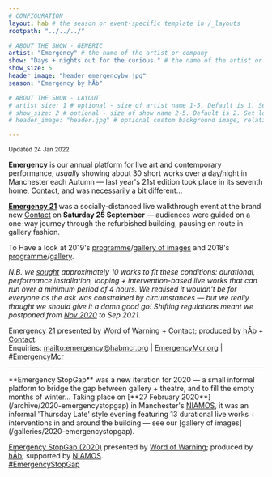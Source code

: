 ```yaml
---
# CONFIGURATION
layout: hab # the season or event-specific template in /_layouts
rootpath: "../../../"

# ABOUT THE SHOW - GENERIC
artist: "Emergency" # the name of the artist or company
show: "Days + nights out for the curious." # the name of the artist or company
show_size: 5
header_image: "header_emergencybw.jpg"   
season: "Emergency by hÅb" 

# ABOUT THE SHOW - LAYOUT
# artist_size: 1 # optional - size of artist name 1-5. Default is 1. Set longer names to lower values
# show_size: 2 # optional - size of show name 2-5. Default is 2. Set longer names to lower values
# header_image: "header.jpg" # optional custom background image, relative to current page

---
```

<small>Updated 24 Jan 2022</small>        
        
**Emergency** is our annual platform for live art and contemporary performance, *usually* showing about 30 short works over a day/night in Manchester each Autumn — last year's 21st edition took place in its seventh home, <a href="http://contactmcr.com" target="_blank">Contact</a>, and was necessarily a bit different…        
        
**[Emergency 21](/archive/2021-emergency)** was a socially-distanced live walkthrough event at the brand new <a href="http://contactmcr.com" target="_blank">Contact</a> on **Saturday 25 September** — audiences were guided on a one-way journey through the refurbished building, pausing en route in gallery fashion.        
        
To Have a look at 2019's [programme](/archive/2019-emergency)/[gallery of images](/galleries/2019-emergency) and 2018's [programme](/archive/2018-emergency)/[gallery](/galleries/2018-emergency).         
        
*N.B. we <a href="http://emergencymcr.posthaven.com" target="_blank">sought</a> approximately 10 works to fit these conditions: durational, performance installation, looping + intervention-based live works that can run over a minimum period of 4 hours. We realised it wouldn't be for everyone as the ask was constrained by circumstances — but we really thought we should give it a damn good go! Shifting regulations meant we postponed from [Nov 2020](/archive/2020-emergency) to Sep 2021*.       
        
[Emergency 21](/archive/2021-emergency) presented by [Word of Warning](/) + <a href="http://contactmcr.com" target="_blank">Contact</a>; produced by [hÅb](/hab) + <a href="http://contactmcr.com" target="_blank">Contact</a>.         
Enquiries: <mailto:emergency@habmcr.org> | <a href="http://emergencymcr.org" target="_blank">EmergencyMcr.org</a> | <a href="http://twitter.com/hashtag/EmergencyMcr" target="_blank">#EmergencyMcr</a>

<hr>         
**Emergency StopGap** was a new iteration for 2020 — a small informal platform to bridge the gap between gallery + theatre, and to fill the empty months of winter… Taking place on [**27 February 2020**](/archive/2020-emergencystopgap) in Manchester's <a href="http://www.niamos.space" target="_blank">NIAMOS</a>, it was an informal 'Thursday Late' style evening featuring 13 durational live works + interventions in and around the building — see our [gallery of images](/galleries/2020-emergencystopgap).        
       
[Emergency StopGap (2020)](/archive/2020-emergencystopgap) presented by [Word of Warning](/); produced by [hÅb](/hab); supported by <a href="http://www.niamos.space" target="_blank">NIAMOS</a>.        
<a href="http://twitter.com/hashtag/EmergencyStopGap" target="_blank">#EmergencyStopGap</a>
